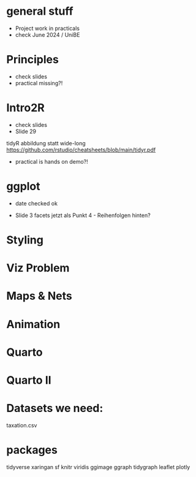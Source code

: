 # general stuff

- Project work in practicals
- check June 2024 / UniBE 



# Principles

- check slides
- practical missing?!


# Intro2R

- check slides
- Slide 29

tidyR abbildung statt wide-long
https://github.com/rstudio/cheatsheets/blob/main/tidyr.pdf
- practical is hands on demo?!

# ggplot
- date checked ok

- Slide 3
facets jetzt als Punkt 4 - Reihenfolgen hinten?

# Styling

# Viz Problem

# Maps & Nets

# Animation

# Quarto

# Quarto II





# Datasets we need:

taxation.csv

# packages

tidyverse
	xaringan
sf
knitr
viridis
	ggimage
ggraph
tidygraph
	leaflet
plotly